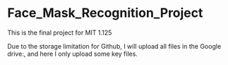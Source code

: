 # Face_Mask_Recognition_Project
This is the final project for MIT 1.125

Due to the storage limitation for Github, I will upload all files in the Google drive:, and here I only upload some key files.
